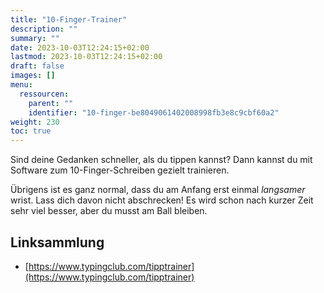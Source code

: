 ```yaml
---
title: "10-Finger-Trainer"
description: ""
summary: ""
date: 2023-10-03T12:24:15+02:00
lastmod: 2023-10-03T12:24:15+02:00
draft: false
images: []
menu:
  ressourcen:
    parent: ""
    identifier: "10-finger-be8049061402008998fb3e8c9cbf60a2"
weight: 230
toc: true
---
```


Sind deine Gedanken schneller, als du tippen kannst? Dann kannst du mit Software zum 10-Finger-Schreiben gezielt trainieren.

Übrigens ist es ganz normal, dass du am Anfang erst einmal _langsamer_ wrist. Lass dich davon nicht abschrecken! Es wird schon
nach kurzer Zeit sehr viel besser, aber du musst am Ball bleiben.

## Linksammlung

- [https://www.typingclub.com/tipptrainer](https://www.typingclub.com/tipptrainer)